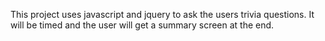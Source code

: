 This project uses javascript and jquery to ask the users trivia questions. It will be timed and the user will get a summary screen at the end.